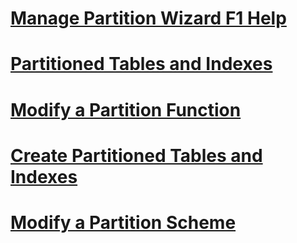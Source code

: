 # [Manage Partition Wizard F1 Help](manage-partition-wizard-f1-help.md)
# [Partitioned Tables and Indexes](partitioned-tables-and-indexes.md)
# [Modify a Partition Function](modify-a-partition-function.md)
# [Create Partitioned Tables and Indexes](create-partitioned-tables-and-indexes.md)
# [Modify a Partition Scheme](modify-a-partition-scheme.md)
